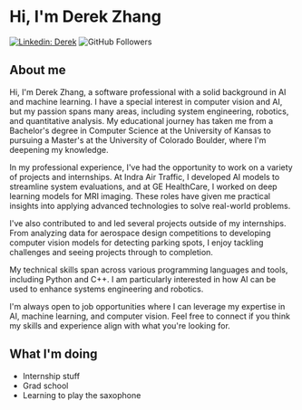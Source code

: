 # Hi, I'm Derek Zhang
[![Linkedin: Derek](https://img.shields.io/badge/-Derek-blue?style=flat-square&logo=Linkedin&logoColor=white&link=https://www.linkedin.com/in/derekzhang0000/)](https://www.linkedin.com/in/derekzhang0000/)
![GitHub Followers](https://img.shields.io/github/followers/DerekZhang0000?label=Follow&style=social)

## About me
<p>Hi, I'm Derek Zhang, a software professional with a solid background in AI and machine learning. I have a special interest in computer vision and AI, but my passion spans many areas, including system engineering, robotics, and quantitative analysis. My educational journey has taken me from a Bachelor's degree in Computer Science at the University of Kansas to pursuing a Master's at the University of Colorado Boulder, where I'm deepening my knowledge.

In my professional experience, I've had the opportunity to work on a variety of projects and internships. At Indra Air Traffic, I developed AI models to streamline system evaluations, and at GE HealthCare, I worked on deep learning models for MRI imaging. These roles have given me practical insights into applying advanced technologies to solve real-world problems.

I've also contributed to and led several projects outside of my internships. From analyzing data for aerospace design competitions to developing computer vision models for detecting parking spots, I enjoy tackling challenges and seeing projects through to completion.

My technical skills span across various programming languages and tools, including Python and C++. I am particularly interested in how AI can be used to enhance systems engineering and robotics.

I'm always open to job opportunities where I can leverage my expertise in AI, machine learning, and computer vision. Feel free to connect if you think my skills and experience align with what you're looking for.</p>

## What I'm doing
- Internship stuff
- Grad school
- Learning to play the saxophone

